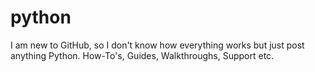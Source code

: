 python
======

I am new to GitHub, so I don't know how everything works but just post anything Python. How-To's, Guides, Walkthroughs, Support etc.
